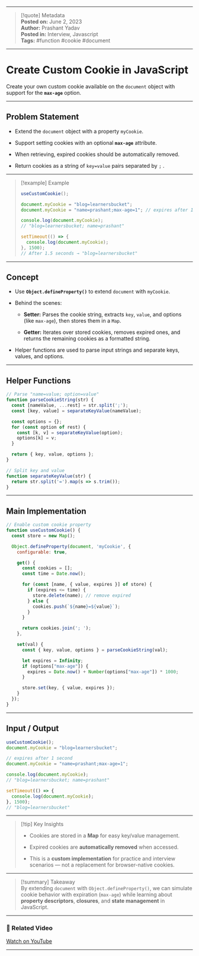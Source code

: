 
---

> [!quote] Metadata  
> **Posted on:** June 2, 2023  
> **Author:** Prashant Yadav  
> **Posted in:** Interview, Javascript  
> **Tags:** #function #cookie #document

---

# Create Custom Cookie in JavaScript

Create your own custom cookie available on the `document` object with support for the **`max-age`** option.

---

## Problem Statement

- Extend the `document` object with a property `myCookie`.
    
- Support setting cookies with an optional **`max-age`** attribute.
    
- When retrieving, expired cookies should be automatically removed.
    
- Return cookies as a string of `key=value` pairs separated by `;` .
    

---

> [!example] Example
> 
> ```javascript
> useCustomCookie();
> 
> document.myCookie = "blog=learnersbucket";
> document.myCookie = "name=prashant;max-age=1"; // expires after 1 second
> 
> console.log(document.myCookie);
> // "blog=learnersbucket; name=prashant"
> 
> setTimeout(() => {
>   console.log(document.myCookie);
> }, 1500);
> // After 1.5 seconds → "blog=learnersbucket"
> ```

---

## Concept

- Use **`Object.defineProperty()`** to extend `document` with `myCookie`.
    
- Behind the scenes:
    
    - **Setter:** Parses the cookie string, extracts `key`, `value`, and options (like `max-age`), then stores them in a `Map`.
        
    - **Getter:** Iterates over stored cookies, removes expired ones, and returns the remaining cookies as a formatted string.
        
- Helper functions are used to parse input strings and separate keys, values, and options.
    

---

## Helper Functions

```javascript
// Parse "name=value; option=value"
function parseCookieString(str) {
  const [nameValue, ...rest] = str.split(';');
  const [key, value] = separateKeyValue(nameValue);

  const options = {};
  for (const option of rest) {
    const [k, v] = separateKeyValue(option);
    options[k] = v;
  }

  return { key, value, options };
}

// Split key and value
function separateKeyValue(str) {
  return str.split('=').map(s => s.trim());
}
```

---

## Main Implementation

```javascript
// Enable custom cookie property
function useCustomCookie() {
  const store = new Map();

  Object.defineProperty(document, 'myCookie', {
    configurable: true,

    get() {
      const cookies = [];
      const time = Date.now();

      for (const [name, { value, expires }] of store) {
        if (expires <= time) {
          store.delete(name); // remove expired
        } else {
          cookies.push(`${name}=${value}`);
        }
      }

      return cookies.join('; ');
    },

    set(val) {
      const { key, value, options } = parseCookieString(val);

      let expires = Infinity;
      if (options["max-age"]) {
        expires = Date.now() + Number(options["max-age"]) * 1000;
      }

      store.set(key, { value, expires });
    }
  });
}
```

---

## Input / Output

```javascript
useCustomCookie();
document.myCookie = "blog=learnersbucket";

// expires after 1 second
document.myCookie = "name=prashant;max-age=1"; 

console.log(document.myCookie);
// "blog=learnersbucket; name=prashant"

setTimeout(() => {
  console.log(document.myCookie);
}, 1500);
// "blog=learnersbucket"
```

---

> [!tip] Key Insights
> 
> - Cookies are stored in a **Map** for easy key/value management.
>     
> - Expired cookies are **automatically removed** when accessed.
>     
> - This is a **custom implementation** for practice and interview scenarios — not a replacement for browser-native cookies.
>     

---

> [!summary] Takeaway  
> By extending `document` with `Object.defineProperty()`, we can simulate cookie behavior with expiration (`max-age`) while learning about **property descriptors**, **closures**, and **state management** in JavaScript.

---

### 🎥 Related Video

[Watch on YouTube](https://youtu.be/21rvzoieIU0)

---
